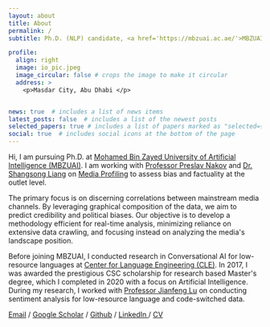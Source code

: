 ```yaml
---
layout: about
title: About
permalink: /
subtitle: Ph.D. (NLP) candidate, <a href='https://mbzuai.ac.ae/'>MBZUAI</a>, Abu-Dhabi - Masters in AI from <a href='https://english.njust.edu.cn/'> NJUST, Nanjing</a>, China.

profile:
  align: right
  image: io_pic.jpeg
  image_circular: false # crops the image to make it circular
  address: >
    <p>Masdar City, Abu Dhabi </p>


news: true  # includes a list of news items
latest_posts: false  # includes a list of the newest posts
selected_papers: true # includes a list of papers marked as "selected={true}"
social: true  # includes social icons at the bottom of the page
---
```


Hi, I am pursuing Ph.D. at [Mohamed Bin Zayed University of Artificial Intelligence (MBZUAI)](https://mbzuai.ac.ae/). I am working with [Professor Preslav Nakov](https://scholar.google.com/citations?user=DfXsKZ4AAAAJ&hl=en) and [Dr. Shangsong Liang](https://scholar.google.com/citations?user=4uggVcIAAAAJ&hl=en) on [Media Profiling](https://github.com/ramybaly/News-Media-Reliability) to assess bias and factuality at the outlet level.

The primary focus is on discerning correlations between mainstream media channels. By leveraging graphical composition of the data, we aim to predict credibility and political biases. Our objective is to develop a methodology efficient for real-time analysis, minimizing reliance on extensive data crawling, and focusing instead on analyzing the media's landscape position.

Before joining MBZUAI, I conducted research in Conversational AI for low-resource languages at [Center for Language Engineering (CLE)](https://www.kics.edu.pk/labs/about/cle). In 2017, I was awarded the prestigious CSC scholarship for research based Master's degree, which I completed in 2020 with a focus on Artificial Intelligence. During my research, I worked with  [Professor Jianfeng Lu](https://teacher.njust.edu.cn/jsj/ljf/list.htm) on conducting sentiment analysis for low-resource language and code-switched data.

 <a href="mailto:arsalaan989@outlook.com">Email</a>  /  <a href="https://scholar.google.com/citations?user=ZvXClnUAAAAJ&hl=en">Google Scholar</a>  /  <a href="https://github.com/marslanm">Github</a>  /  <a href="https://www.linkedin.com/in/arsalaan989/">LinkedIn </a>  /  <a href="https://muzairkhattak.github.io/assets/pdf/CV_MuhammadUzairKhattak.pdf">CV</a> 

[//]: # (<p align="justify" style="color:MediumSeaGreen;"> I am currently applying for Ph.D. in Computer Science/ Computer Vision for Fall 2023! I am interested in multi-modal understanding and generalization tasks for mainstream computer vision tasks.</p>)
